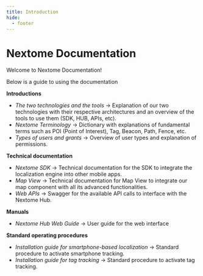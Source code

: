 ```yaml
---
title: Introduction
hide:
  - footer
---
```

# Nextome Documentation

Welcome to Nextome Documentation! 

Below is a guide to using the documentation

**Introductions**

- *The two technologies and the tools* -> Explanation of our two technologies with their respective architectures and an overview of the tools to use them (SDK, HUB, APIs, etc).
- *Nextome Terminology* -> Dictionary with explanations of fundamental terms such as POI (Point of Interest), Tag, Beacon, Path, Fence, etc.
- *Types of users and grants* -> Overview of user types and explanation of permissions.

**Technical documentation**

- *Nextome SDK* -> Technical documentation for the SDK to integrate the localization engine into other mobile apps.
- *Map View* -> Technical documentation for Map View to integrate our map component with all its advanced functionalities.
- *Web APIs* -> Swagger for the available API calls to interface with the Nextome Hub.

**Manuals**

- *Nextome Hub Web Guide* -> User guide for the web interface 

**Standard operating procedures**

- *Installation guide for smartphone-based localization* -> Standard procedure to activate smartphone tracking.
- *Installation guide for tag tracking* -> Standard procedure to activate tag tracking.
